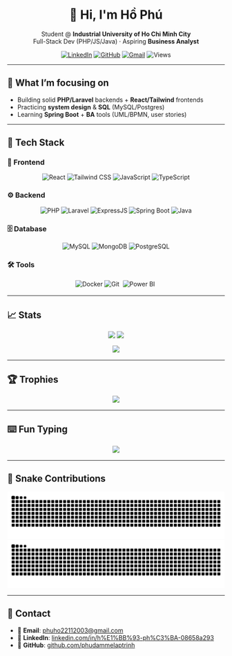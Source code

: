 <!--
  Profile README for: phudammelaptrinh
  Style: clean + dark-friendly + centered layout
-->

<div align="center">

# 👋 Hi, I'm **Hồ Phú**

Student @ **Industrial University of Ho Chi Minh City**  
Full-Stack Dev (PHP/JS/Java) · Aspiring **Business Analyst**

[![LinkedIn](https://img.shields.io/badge/LinkedIn-0A66C2?logo=linkedin&logoColor=white)](https://www.linkedin.com/in/h%E1%BB%93-ph%C3%BA-08658a293/)
[![GitHub](https://img.shields.io/badge/GitHub-181717?logo=github&logoColor=white)](https://github.com/phudammelaptrinh)
[![Gmail](https://img.shields.io/badge/Email-D14836?logo=gmail&logoColor=white)](mailto:phuho22112003@gmail.com)
![Views](https://komarev.com/ghpvc/?username=phudammelaptrinh&color=7f5af0&style=flat)

</div>

---

## 🔭 What I’m focusing on
- Building solid **PHP/Laravel** backends + **React/Tailwind** frontends  
- Practicing **system design** & **SQL** (MySQL/Postgres)  
- Learning **Spring Boot** + **BA** tools (UML/BPMN, user stories)

---

## 🧰 Tech Stack

### 🎨 Frontend
<p align="center">
  <img src="https://cdn.jsdelivr.net/gh/devicons/devicon/icons/react/react-original.svg" height="38" alt="React"/>
  <img src="https://cdn.simpleicons.org/tailwindcss/06B6D4" height="38" alt="Tailwind CSS"/>
  <img src="https://cdn.jsdelivr.net/gh/devicons/devicon/icons/javascript/javascript-original.svg" height="38" alt="JavaScript"/>
  <img src="https://cdn.jsdelivr.net/gh/devicons/devicon/icons/typescript/typescript-original.svg" height="38" alt="TypeScript"/>
</p>

### ⚙️ Backend
<p align="center">
  <img src="https://cdn.jsdelivr.net/gh/devicons/devicon/icons/php/php-original.svg" height="38" alt="PHP"/>
  <img src="https://cdn.jsdelivr.net/gh/devicons/devicon/icons/laravel/laravel-original.svg" height="38" alt="Laravel"/>
  <img src="https://cdn.jsdelivr.net/gh/devicons/devicon/icons/express/express-original.svg" height="38" alt="ExpressJS"/>
  <img src="https://cdn.jsdelivr.net/gh/devicons/devicon/icons/spring/spring-original.svg" height="38" alt="Spring Boot"/>
  <img src="https://cdn.jsdelivr.net/gh/devicons/devicon/icons/java/java-original.svg" height="38" alt="Java"/>
</p>

### 🗄️ Database
<p align="center">
  <img src="https://cdn.jsdelivr.net/gh/devicons/devicon/icons/mysql/mysql-original.svg" height="38" alt="MySQL"/>
  <img src="https://cdn.jsdelivr.net/gh/devicons/devicon/icons/mongodb/mongodb-original.svg" height="38" alt="MongoDB"/>
  <img src="https://cdn.jsdelivr.net/gh/devicons/devicon/icons/postgresql/postgresql-original.svg" height="38" alt="PostgreSQL"/>
</p>

### 🛠️ Tools
<p align="center">
  <img src="https://cdn.jsdelivr.net/gh/devicons/devicon/icons/docker/docker-original.svg" height="38" alt="Docker"/>
  <img src="https://cdn.jsdelivr.net/gh/devicons/devicon/icons/git/git-original.svg" height="38" alt="Git"/>
 <img src="https://cdn.jsdelivr.net/gh/simple-icons/simple-icons/icons/powerbi.svg" height="38" alt="Power BI" style="padding:4px; border-radius:6px;" />
</p>

---

## 📈 Stats
<p align="center">
  <img src="https://github-readme-stats.vercel.app/api?username=phudammelaptrinh&show_icons=true&theme=radical&hide_border=true" height="160" />
  <img src="https://github-readme-stats.vercel.app/api/top-langs/?username=phudammelaptrinh&layout=compact&theme=radical&hide_border=true" height="160" />
</p>

<p align="center">
  <img src="https://github-readme-streak-stats.herokuapp.com?user=phudammelaptrinh&theme=radical&hide_border=true" height="190" />
</p>

---

## 🏆 Trophies
<p align="center">
  <img src="https://github-profile-trophy.vercel.app/?username=phudammelaptrinh&theme=radical&no-frame=true&no-bg=true&margin-w=8&margin-h=8" />
</p>

---

## ⌨️ Fun Typing
<p align="center">
  <img src="https://readme-typing-svg.herokuapp.com?font=JetBrains+Mono&size=22&duration=2800&pause=600&color=F777FF&center=true&vCenter=true&width=520&lines=Full-Stack+Developer;Business+Analyst;Always+Learning+New+Things" />
</p>

---

## 🐍 Snake Contributions
<p align="center">
  <img src="https://raw.githubusercontent.com/phudammelaptrinh/phudammelaptrinh/output/snake-dark.svg#gh-dark-mode-only" alt="Snake dark"/>
  <img src="https://raw.githubusercontent.com/phudammelaptrinh/phudammelaptrinh/output/snake-light.svg#gh-light-mode-only" alt="Snake light"/>
</p>

---

## 💬 Contact
- 📧 **Email**: phuho22112003@gmail.com  
- 🔗 **LinkedIn**: [linkedin.com/in/h%E1%BB%93-ph%C3%BA-08658a293](https://www.linkedin.com/in/h%E1%BB%93-ph%C3%BA-08658a293/)  
- 🐙 **GitHub**: [github.com/phudammelaptrinh](https://github.com/phudammelaptrinh)

<!-- End -->
